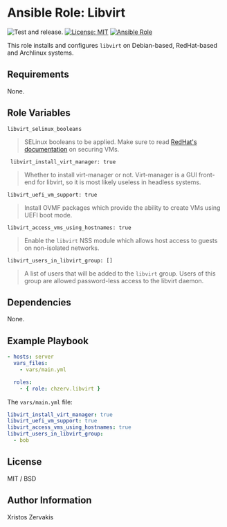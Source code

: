# Ansible Role: Libvirt

![Test and release.](https://github.com/chzerv/ansible-role-libvirt/workflows/Test%20and%20release./badge.svg?branch=master)
[![License: MIT](https://img.shields.io/badge/License-MIT-yellow.svg)](https://opensource.org/licenses/MIT)
[![Ansible Role](https://img.shields.io/ansible/role/50932?color=dodgerblue)](https://galaxy.ansible.com/chzerv/libvirt)

This role installs and configures `libvirt` on Debian-based, RedHat-based and Archlinux systems.

## Requirements

None.

## Role Variables

`libvirt_selinux_booleans`

> SELinux booleans to be applied. Make sure to read [RedHat's documentation](https://access.redhat.com/documentation/en-us/red_hat_enterprise_linux/8/html-single/configuring_and_managing_virtualization/index#virtualization-booleans-in-rhel-8_securing-virtual-machines-in-rhel-8) on securing VMs. 

` libvirt_install_virt_manager: true`

> Whether to install virt-manager or not. Virt-manager is a GUI front-end for libvirt, so it is most likely
> useless in headless systems.

`libvirt_uefi_vm_support: true`

> Install OVMF packages which provide the ability to create VMs using UEFI boot mode.

`libvirt_access_vms_using_hostnames: true`

> Enable the `libvirt` NSS module which allows host access to guests on non-isolated networks.

`libvirt_users_in_libvirt_group: []`

> A list of users that will be added to the `libvirt` group. Users of this group are allowed password-less access
> to the libvirt daemon.

## Dependencies

None.

## Example Playbook

```yaml
- hosts: server
  vars_files:
    - vars/main.yml

  roles:
    - { role: chzerv.libvirt }
```

The `vars/main.yml` file:

```yaml
libvirt_install_virt_manager: true
libvirt_uefi_vm_support: true
libvirt_access_vms_using_hostnames: true
libvirt_users_in_libvirt_group:
  - bob
```

## License

MIT / BSD

## Author Information

Xristos Zervakis
